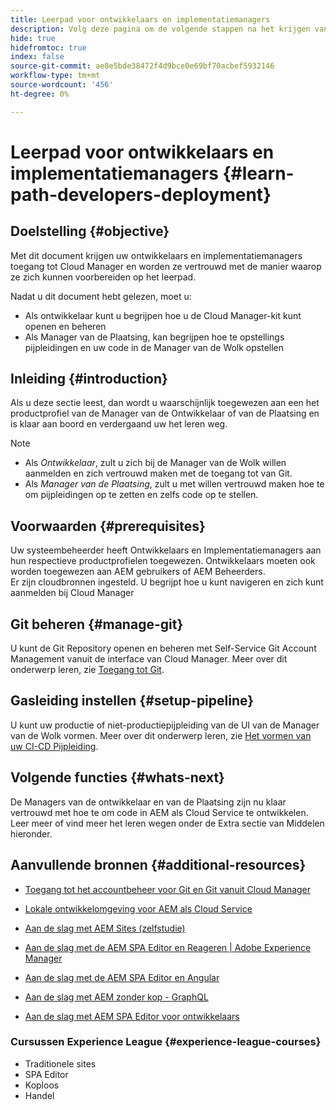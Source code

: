 ```yaml
---
title: Leerpad voor ontwikkelaars en implementatiemanagers
description: Volg deze pagina om de volgende stappen na het krijgen van toegang te leren, als u een Ontwikkelaar of een Manager van de Plaatsing bent
hide: true
hidefromtoc: true
index: false
source-git-commit: ae8e5bde38472f4d9bce0e69bf70acbef5932146
workflow-type: tm+mt
source-wordcount: '456'
ht-degree: 0%

---
```


# Leerpad voor ontwikkelaars en implementatiemanagers {#learn-path-developers-deployment}

## Doelstelling {#objective}

Met dit document krijgen uw ontwikkelaars en implementatiemanagers toegang tot Cloud Manager en worden ze vertrouwd met de manier waarop ze zich kunnen voorbereiden op het leerpad.

Nadat u dit document hebt gelezen, moet u:

* Als ontwikkelaar kunt u begrijpen hoe u de Cloud Manager-kit kunt openen en beheren
* Als Manager van de Plaatsing, kan begrijpen hoe te opstellings pijpleidingen en uw code in de Manager van de Wolk opstellen

## Inleiding {#introduction}

Als u deze sectie leest, dan wordt u waarschijnlijk toegewezen aan een het productprofiel van de Manager van de Ontwikkelaar of van de Plaatsing en is klaar aan boord en verdergaand uw het leren weg.

>[!NOTE]
>* Als *Ontwikkelaar*, zult u zich bij de Manager van de Wolk willen aanmelden en zich vertrouwd maken met de toegang tot van Git.
>* Als *Manager van de Plaatsing*, zult u met willen vertrouwd maken hoe te om pijpleidingen op te zetten en zelfs code op te stellen.


## Voorwaarden {#prerequisites}

Uw systeembeheerder heeft Ontwikkelaars en Implementatiemanagers aan hun respectieve productprofielen toegewezen. Ontwikkelaars moeten ook worden toegewezen aan AEM gebruikers of AEM Beheerders.\
Er zijn cloudbronnen ingesteld.
U begrijpt hoe u kunt navigeren en zich kunt aanmelden bij Cloud Manager

## Git beheren {#manage-git}

U kunt de Git Repository openen en beheren met Self-Service Git Account Management vanuit de interface van Cloud Manager.
Meer over dit onderwerp leren, zie [Toegang tot Git](https://experienceleague.adobe.com/docs/experience-manager-cloud-service/implementing/managing-code/accessing-git.html?lang=en).

## Gasleiding instellen {#setup-pipeline}

U kunt uw productie of niet-productiepijpleiding van de UI van de Manager van de Wolk vormen.
Meer over dit onderwerp leren, zie [Het vormen van uw CI-CD Pijpleiding](https://experienceleague.adobe.com/docs/experience-manager-cloud-service/implementing/using-cloud-manager/configure-pipeline.html?lang=en).

## Volgende functies {#whats-next}

De Managers van de ontwikkelaar en van de Plaatsing zijn nu klaar vertrouwd met hoe te om code in AEM als Cloud Service te ontwikkelen. Leer meer of vind meer het leren wegen onder de Extra sectie van Middelen hieronder.

## Aanvullende bronnen {#additional-resources}

* [Toegang tot het accountbeheer voor Git en Git vanuit Cloud Manager](https://experienceleague.adobe.com/docs/experience-manager-cloud-service/implementing/managing-code/accessing-git.html?lang=en)

* [Lokale ontwikkelomgeving voor AEM als Cloud Service](https://experienceleague.adobe.com/docs/experience-manager-learn/cloud-service/local-development-environment-set-up/overview.html)

* [Aan de slag met AEM Sites (zelfstudie)](https://experienceleague.adobe.com/docs/experience-manager-learn/getting-started-wknd-tutorial-develop/overview.html)

* [Aan de slag met de AEM SPA Editor en Reageren | Adobe Experience Manager](https://experienceleague.adobe.com/docs/experience-manager-learn/getting-started-with-aem-headless/spa-editor/react/overview.html?lang=en)

* [Aan de slag met de AEM SPA Editor en Angular](https://experienceleague.adobe.com/docs/experience-manager-learn/getting-started-with-aem-headless/spa-editor/angular/overview.html?lang=en)

* [Aan de slag met AEM zonder kop - GraphQL](https://experienceleague.adobe.com/docs/experience-manager-learn/getting-started-with-aem-headless/graphql/overview.html?lang=en)

* [Aan de slag met AEM SPA Editor voor ontwikkelaars](https://experienceleague.adobe.com/?Solution=Experience+Manager&amp;Solution=Experience+Manager+Sites&amp;Solution=Experience+Manager+Forms&amp;Solution=Experience+Manager+Screens#courses)

### Cursussen Experience League {#experience-league-courses}

* Traditionele sites
* SPA Editor
* Koploos
* Handel
